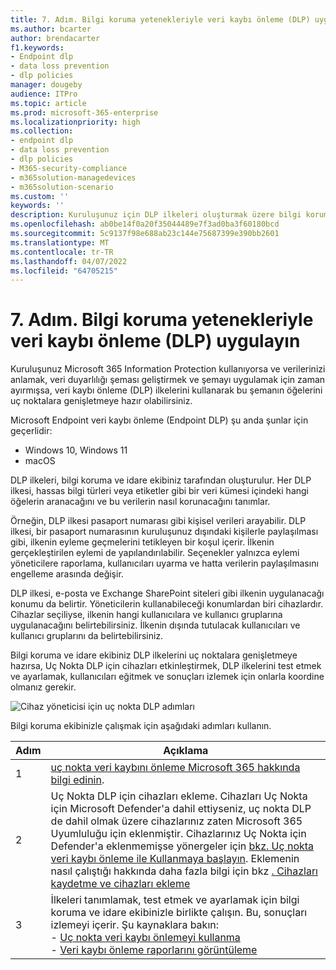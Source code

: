 ```yaml
---
title: 7. Adım. Bilgi koruma yetenekleriyle veri kaybı önleme (DLP) uygulayın
ms.author: bcarter
author: brendacarter
f1.keywords:
- Endpoint dlp
- data loss prevention
- dlp policies
manager: dougeby
audience: ITPro
ms.topic: article
ms.prod: microsoft-365-enterprise
ms.localizationpriority: high
ms.collection:
- endpoint dlp
- data loss prevention
- dlp policies
- M365-security-compliance
- m365solution-managedevices
- m365solution-scenario
ms.custom: ''
keywords: ''
description: Kuruluşunuz için DLP ilkeleri oluşturmak üzere bilgi koruma ve idare ekibinizle birlikte çalışarak Uç Nokta DLP'sini uygulayın.
ms.openlocfilehash: ab0be14f0a20f35044489e7f3ad0ba3f60180bcd
ms.sourcegitcommit: 5c9137f98e688ab23c144e75687399e390bb2601
ms.translationtype: MT
ms.contentlocale: tr-TR
ms.lasthandoff: 04/07/2022
ms.locfileid: "64705215"
---
```

# <a name="step-7-implement-data-loss-prevention-dlp-with-information-protection-capabilities"></a>7. Adım. Bilgi koruma yetenekleriyle veri kaybı önleme (DLP) uygulayın


Kuruluşunuz Microsoft 365 Information Protection kullanıyorsa ve verilerinizi anlamak, veri duyarlılığı şeması geliştirmek ve şemayı uygulamak için zaman ayırmışsa, veri kaybı önleme (DLP) ilkelerini kullanarak bu şemanın öğelerini uç noktalara genişletmeye hazır olabilirsiniz. 

Microsoft Endpoint veri kaybı önleme (Endpoint DLP) şu anda şunlar için geçerlidir:
- Windows 10, Windows 11
- macOS

DLP ilkeleri, bilgi koruma ve idare ekibiniz tarafından oluşturulur. Her DLP ilkesi, hassas bilgi türleri veya etiketler gibi bir veri kümesi içindeki hangi öğelerin aranacağını ve bu verilerin nasıl korunacağını tanımlar. 

Örneğin, DLP ilkesi pasaport numarası gibi kişisel verileri arayabilir. DLP ilkesi, bir pasaport numarasının kuruluşunuz dışındaki kişilerle paylaşılması gibi, ilkenin eyleme geçmelerini tetikleyen bir koşul içerir. İlkenin gerçekleştirilen eylemi de yapılandırılabilir. Seçenekler yalnızca eylemi yöneticilere raporlama, kullanıcıları uyarma ve hatta verilerin paylaşılmasını engelleme arasında değişir.

DLP ilkesi, e-posta ve Exchange SharePoint siteleri gibi ilkenin uygulanacağı konumu da belirtir. Yöneticilerin kullanabileceği konumlardan biri cihazlardır. Cihazlar seçiliyse, ilkenin hangi kullanıcılara ve kullanıcı gruplarına uygulanacağını belirtebilirsiniz. İlkenin dışında tutulacak kullanıcıları ve kullanıcı gruplarını da belirtebilirsiniz.

Bilgi koruma ve idare ekibiniz DLP ilkelerini uç noktalara genişletmeye hazırsa, Uç Nokta DLP için cihazları etkinleştirmek, DLP ilkelerini test etmek ve ayarlamak, kullanıcıları eğitmek ve sonuçları izlemek için onlarla koordine olmanız gerekir. 

![Cihaz yöneticisi için uç nokta DLP adımları](../media/devices/endpoint-dlp-steps.png#lightbox)


Bilgi koruma ekibinizle çalışmak için aşağıdaki adımları kullanın.


|Adım  |Açıklama  |
|---------|---------|
|1     |  [uç nokta veri kaybını önleme Microsoft 365 hakkında bilgi edinin](../compliance/endpoint-dlp-learn-about.md).        |
|2     | Uç Nokta DLP için cihazları ekleme. Cihazları Uç Nokta için Microsoft Defender'a dahil ettiyseniz, uç nokta DLP de dahil olmak üzere cihazlarınız zaten Microsoft 365 Uyumluluğu için eklenmiştir. Cihazlarınız Uç Nokta için Defender'a eklenmemişse yönergeler için [bkz. Uç nokta veri kaybı önleme ile Kullanmaya başlayın](../compliance/endpoint-dlp-getting-started.md). Eklemenin nasıl çalıştığı hakkında daha fazla bilgi için bkz [. Cihazları kaydetme ve cihazları ekleme](manage-devices-with-intune-overview.md#enrolling-devices-vs-onboarding-devices)|
|3     |   İlkeleri tanımlamak, test etmek ve ayarlamak için bilgi koruma ve idare ekibinizle birlikte çalışın. Bu, sonuçları izlemeyi içerir. Şu kaynaklara bakın:<br>- [Uç nokta veri kaybı önlemeyi kullanma](../compliance/endpoint-dlp-using.md)<br>- [Veri kaybı önleme raporlarını görüntüleme](../compliance/view-the-dlp-reports.md)      |
